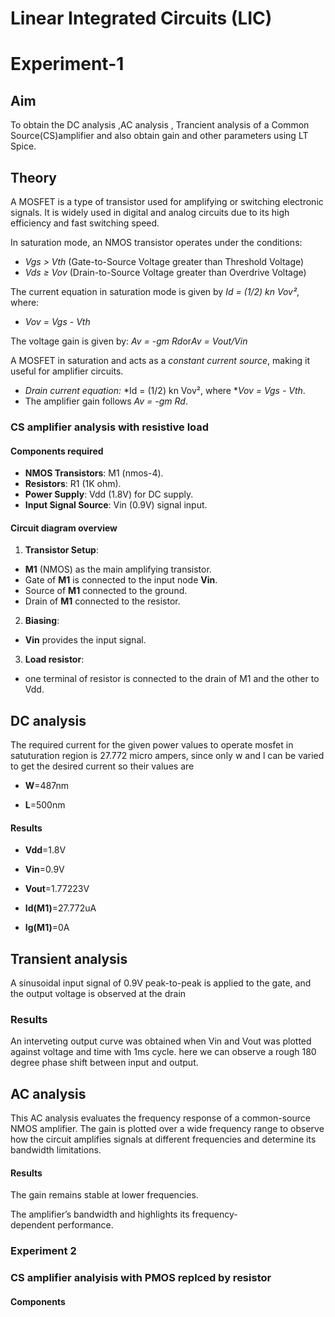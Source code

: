 # Linear Integrated Circuits (LIC)

# Experiment-1
## Aim 
To obtain the DC analysis ,AC analysis , Trancient analysis of a Common Source(CS)amplifier and also obtain gain and other parameters using LT Spice.

## Theory
A MOSFET is a type of transistor used for amplifying or switching electronic signals. It is widely used in digital and analog circuits due to its high efficiency and fast switching speed.

In saturation mode, an NMOS transistor operates under the conditions:
- *Vgs > Vth* (Gate-to-Source Voltage greater than Threshold Voltage)
- *Vds ≥ Vov* (Drain-to-Source Voltage greater than Overdrive Voltage)

The current equation in saturation mode is given by
*Id = (1/2) kn Vov²*, where:
- *Vov = Vgs - Vth*

The voltage gain is given by:
*Av = -gm Rd*or*Av = Vout/Vin*

A MOSFET in saturation and acts as a *constant current source*, making it useful for amplifier circuits.

- *Drain current equation:*
  *Id = (1/2) kn Vov², where **Vov = Vgs - Vth*.
- The amplifier gain follows *Av = -gm Rd*.



### CS amplifier analysis with resistive load

#### Components required
- **NMOS Transistors**: M1 (nmos-4).
- **Resistors**: R1 (1K ohm).
- **Power Supply**: Vdd (1.8V) for DC supply.
- **Input Signal Source**: Vin (0.9V) signal input.


#### Circuit diagram overview

1. **Transistor Setup**:
- **M1** (NMOS) as the main amplifying transistor.
- Gate of **M1** is connected to the input node **Vin**.
- Source of **M1** connected to the ground.
- Drain of **M1** connected to the resistor.

2. **Biasing**:
- **Vin** provides the input signal.

3. **Load resistor**:
- one terminal of resistor is connected to the drain of M1 and the other to Vdd.

## DC analysis
The required current for the given power values to operate mosfet in satuturation region is 27.772 micro ampers, since only w and l can be varied to get the desired current so their values are 

- **W**=487nm

- **L**=500nm

#### Results

- **Vdd**=1.8V


- **Vin**=0.9V


- **Vout**=1.77223V


- **Id(M1)**=27.772uA


- **Ig(M1)**=0A





## Transient analysis
A sinusoidal input signal of 0.9V peak-to-peak is applied to the gate, and the output voltage is observed at the drain


### Results
An interveting output curve was obtained when Vin and Vout was plotted against voltage and time with 1ms cycle.
here we can observe a rough 180 degree phase shift between input and output.



## AC analysis
This AC analysis evaluates the frequency response of a common-source NMOS amplifier. The gain is plotted over a wide frequency range to observe how the circuit amplifies signals at different frequencies and determine its bandwidth limitations.

#### Results

The gain remains stable at lower frequencies.

The amplifier’s bandwidth and highlights its frequency-dependent performance.



### Experiment 2

### CS amplifier analyisis with PMOS replced by resistor

#### Components
